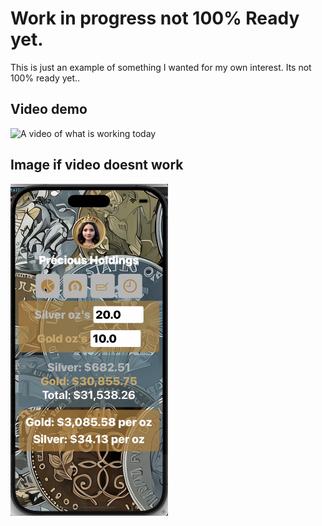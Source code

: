 # Work in progress not 100% Ready yet.
This is just an example of something I wanted for my own interest. Its not 100% ready yet..

## Video demo
<img src="./libby.gif" alt="A video of what is working today" width="50%">

## Image if video doesnt work
<img src="./imageifquickdoesntwork.png" alt="A little duplication but here if gif above doesnt work" width="50%">
